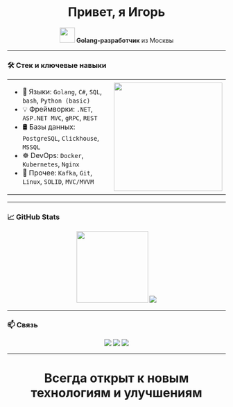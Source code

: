 <h1 align="center">Привет, я Игорь</h1>
<p align="center">
  <img src="https://media.giphy.com/media/hvRJCLFzcasrR4ia7z/giphy.gif" width="35">
  <b>Golang-разработчик</b> из Москвы
</p>

---

### 🛠 Стек и ключевые навыки

<table>
  <tr>
    <td >
      <ul>
        <li>🧠 Языки: <code>Golang</code>, <code>C#</code>, <code>SQL</code>, <code>bash</code>, <code>Python (basic)</code></li>
        <li>💡 Фреймворки: <code>.NET</code>, <code>ASP.NET MVC</code>, <code>gRPC</code>, <code>REST</code></li>
        <li>🛢️ Базы данных: <code>PostgreSQL</code>, <code>Clickhouse</code>, <code>MSSQL</code></li>
        <li>☸️ DevOps: <code>Docker</code>, <code>Kubernetes</code>, <code>Nginx</code></li>
        <li>🔧 Прочее: <code>Kafka</code>, <code>Git</code>, <code>Linux</code>, <code>SOLID</code>, <code>MVC/MVVM</code></li>
      </ul>
    </td>
    <td >
      <img align="right" src="https://media.giphy.com/media/L1R1tvI9svkIWwpVYr/giphy.gif" width="250">
    </td>
  </tr>
</table>

---

### 📈 GitHub Stats

<p align="center">
  <img src="https://github-readme-stats.vercel.app/api?username=tishntahoe&show_icons=true&theme=tokyonight&count_private=true" height="165">
  <img src="https://github-readme-stats.vercel.app/api/top-langs/?username=tishntahoe&layout=compact&theme=tokyonight">
</p>

---

### 📫 Связь

<p align="center">
  <a href="https://t.me/tishntahoe"><img src="https://img.shields.io/badge/Telegram-26A5E4?style=for-the-badge&logo=telegram&logoColor=white"/></a>
  <a href="mailto:fun.stim@yandex.ru"><img src="https://img.shields.io/badge/email-fun.stim@yandex.ru-D14836?style=for-the-badge&logo=gmail&logoColor=white"/></a>
  <a href="https://github.com/tishntahoe"><img src="https://img.shields.io/badge/GitHub-tishntahoe-181717?style=for-the-badge&logo=github&logoColor=white"/></a>
</p>

---

<h1 align="center">Всегда открыт к новым технологиям и улучшениям</h1>


